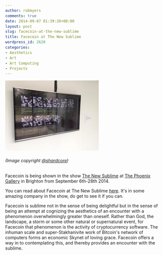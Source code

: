 ```yaml
---
author: robmyers
comments: true
date: 2014-09-07 01:39:20+00:00
layout: post
slug: facecoin-at-the-new-sublime
title: Facecoin at The New Sublime
wordpress_id: 2620
categories:
- Aesthetics
- Art
- Art Computing
- Projects
---
```


[![Facecoin installed at The New Sublime](/assets/2014/09/facecoin-new-sublime-300x225.jpg)](/assets/2014/09/facecoin-new-sublime.jpg)


###### (Image copyright [@shardcore](https://twitter.com/erocdrahs/status/508221225009971201/photo/1))


Facecoin is being shown in the show [The New Sublime](http://thenewsublime.com/?p=73) at [The Phoenix Gallery](http://www.phoenixbrighton.org/exhibitions/the-new-sublime/) in Brighton from September 6th-28th 2014.

You can read about Facecoin at The New Sublime [here](http://thenewsublime.com/?p=122). It's in some amazing company in the show, do get to see it if you can.

Facecoin is sublime not in the sense of being delightful but in the sense of being an attempt at cognizing the aesthetics of an encounter with a phenomenon overwhelmingly greater than oneself. Rather than God, the landscape, a storm or some other natural or supernatural event, for Facecoin that phenomenon is the activity of cryptocurrency software. The inhuman scale and super-Stakhanivite work of Bitcoin's network of computers forms an economic Skynet of loving grace. Facecoin offers a way in to contemplating this, and thereby provides an encounter with the sublime.
